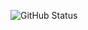 ![GitHub Status](https://github-readme-stats-sigma-five.vercel.app/api?username=weiyueli7&theme=dark&show_icons=true&count_private=true)



